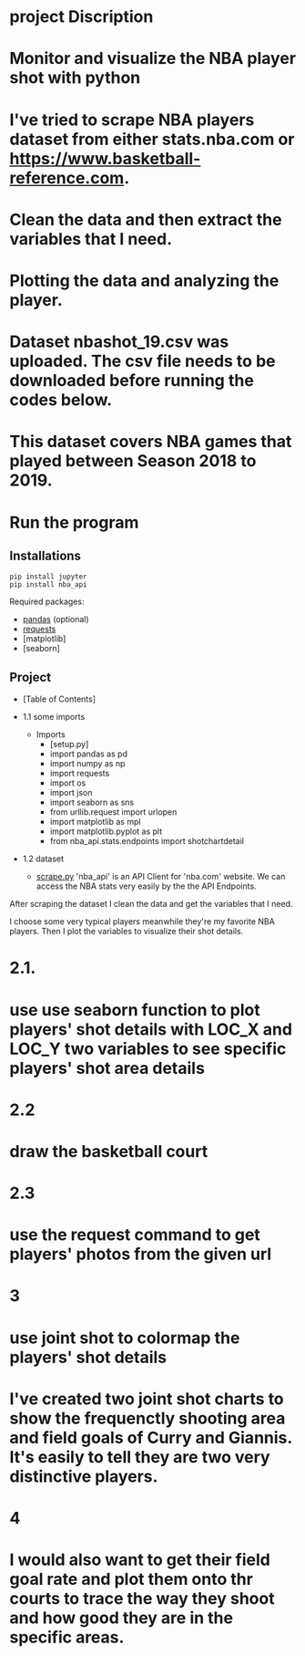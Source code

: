 # project Discription
# Monitor and visualize the NBA player shot with python
# I've tried to scrape NBA players dataset from either stats.nba.com or https://www.basketball-reference.com.
# Clean the data and then extract the variables that I need.
# Plotting the data and analyzing the player.

# Dataset nbashot_19.csv was uploaded. The csv file needs to be downloaded before running the codes below.
# This dataset covers NBA games that played between Season 2018 to 2019.

# Run the program

## Installations
```commandline
pip install jupyter
pip install nba_api
```
Required packages:
- [pandas](https://pandas.pydata.org/) (optional)
- [requests](https://requests.readthedocs.io/en/master/)
- [matplotlib] 
- [seaborn] 

## Project

- [Table of Contents]
- 1.1 some imports
    - Imports
        - [setup.py]
        - import pandas as pd
        - import numpy as np
        - import requests
        - import os
        - import json
        - import seaborn as sns
        - from urllib.request import urlopen
        - import matplotlib as mpl
        - import matplotlib.pyplot as plt
        - from nba_api.stats.endpoints import shotchartdetail
        

- 1.2 dataset
    - [scrape.py]()
'nba_api' is an API Client for 'nba.com' website. We can access the NBA stats very easily by the the API Endpoints.

After scraping the dataset I clean the data and get the variables that I need.
 
I choose some very typical players meanwhile they're my favorite NBA players. Then I plot the variables to visualize their shot details.

# 2.1.
# use use seaborn function to plot players' shot details with LOC_X and LOC_Y two variables to see specific players' shot area details

# 2.2
# draw the basketball court

# 2.3
# use the request command to get players' photos from the given url

# 3
# use joint shot to colormap the players' shot details
# I've created two joint shot charts to show the frequenctly shooting area and field goals of Curry and Giannis. It's easily to tell they are two very distinctive players.

# 4
# I would also want to get their field goal rate and plot them onto thr courts to trace the way they shoot and how good they are in the specific areas.

